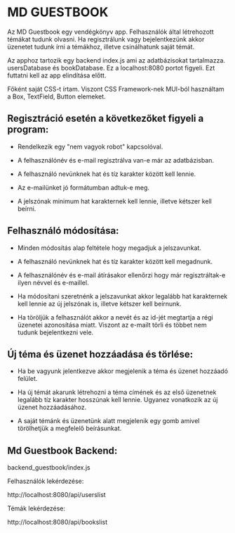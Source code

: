 # MD GUESTBOOK

Az MD Guestbook egy vendégkönyv app. Felhasználók által létrehozott témákat tudunk olvasni. Ha regisztrálunk vagy bejelentkezünk akkor üzenetet tudunk írni a témákhoz, illetve csinálhatunk saját témát.

Az apphoz tartozik egy backend index.js ami az adatbázisokat tartalmazza. usersDatabase és bookDatabase. Ez a localhost:8080 portot figyeli. Ezt futtatni kell az app elindítása előtt.

Főként saját CSS-t írtam. Viszont CSS Framework-nek MUI-ból használtam a Box, TextField, Button elemeket.


## Regisztráció esetén a következőket figyeli a program:

- Rendelkezik egy "nem vagyok robot" kapcsolóval.

- A felhasználónév és e-mail regisztrálva van-e már az adatbázisban.

- A felhasználó nevünknek hat és tíz karakter között kell lennie.

- Az e-mailünket jó formátumban adtuk-e meg.

- A jelszónak minimum hat karakternek kell lennie, illetve kétszer kell beírni.

 

## Felhasználó módosítása:

- Minden módosítás alap feltétele hogy megadjuk a jelszavunkat.

- A felhasználó nevünknek hat és tíz karakter között kell megadnunk.

- A felhasználónév és e-mail átírásakor ellenőrzi hogy már regisztráltak-e ilyen névvel és e-maillel.

- Ha módosítani szeretnénk a jelszavunkat akkor legalább hat karakternek kell lennie az új jelszónak is, illetve kétszer kell beírnunk.

- Ha töröljük a felhasználót akkor a nevét és az id-jét megtartja a régi üzenetei azonosítása miatt. Viszont az e-mailt törli és többet nem tudunk bejelentkezni vele.

 

## Új téma és üzenet hozzáadása és törlése:

- Ha be vagyunk jelentkezve akkor megjelenik a téma és üzenet hozzáadó felület.

- Ha új témát akarunk létrehozni a téma címének és az első üzenetnek legalább tíz karakter hosszúnak kell lennie. Ugyanez vonatkozik az új üzenet hozzáadásához.

- A saját témánk és üzenetünk alatt megjelenik egy gomb amivel törölhetjük a megfelelő beírásunkat.

 

## Md Guestbook Backend:

backend_guestbook/index.js

Felhasználók lekérdezése:

http://localhost:8080/api/userslist


Témák lekérdezése:

http://localhost:8080/api/bookslist

 
